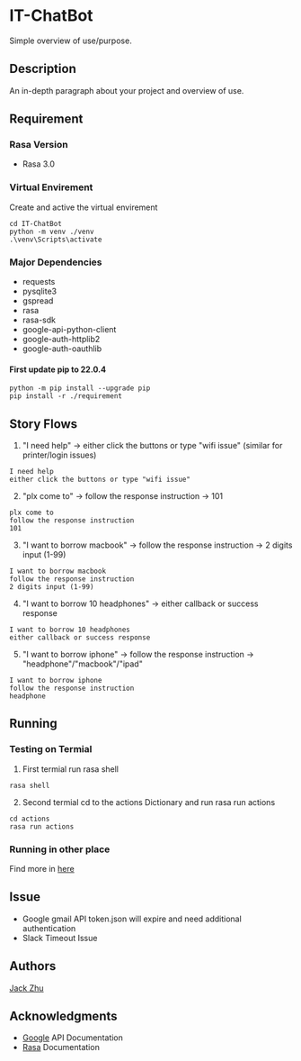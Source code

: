# IT-ChatBot

Simple overview of use/purpose.

## Description

An in-depth paragraph about your project and overview of use.

## Requirement

### Rasa Version

- Rasa 3.0

### Virtual Envirement

Create and active the virtual envirement

```
cd IT-ChatBot
python -m venv ./venv
.\venv\Scripts\activate
```

### Major Dependencies

- requests
- pysqlite3
- gspread
- rasa
- rasa-sdk
- google-api-python-client
- google-auth-httplib2
- google-auth-oauthlib

#### First update pip to 22.0.4

```
python -m pip install --upgrade pip
pip install -r ./requirement
```

## Story Flows

1. "I need help" -> either click the buttons or type "wifi issue" (similar for printer/login issues)

```
I need help
either click the buttons or type "wifi issue"
```

2. "plx come to" -> follow the response instruction -> 101

```
plx come to
follow the response instruction
101
```

3. "I want to borrow macbook" -> follow the response instruction -> 2 digits input (1-99)

```
I want to borrow macbook
follow the response instruction
2 digits input (1-99)
```

4.  "I want to borrow 10 headphones" -> either callback or success response

```
I want to borrow 10 headphones
either callback or success response
```

5. "I want to borrow iphone" -> follow the response instruction -> "headphone"/"macbook"/"ipad"

```
I want to borrow iphone
follow the response instruction
headphone
```

## Running

### Testing on Termial

1. First termial run rasa shell

```
rasa shell
```

2. Second termial cd to the actions Dictionary and run rasa run actions

```
cd actions
rasa run actions
```

### Running in other place

Find more in [here](https://rasa.com/docs/rasa/connectors/your-own-website)

## Issue

- Google gmail API token.json will expire and need additional authentication
- Slack Timeout Issue

## Authors

[Jack Zhu](https://www.linkedin.com/in/jack-jiali-zhu/)

## Acknowledgments

- [Google](https://developers.google.com/docs/api) API Documentation
- [Rasa](https://rasa.com/docs/rasa/) Documentation
